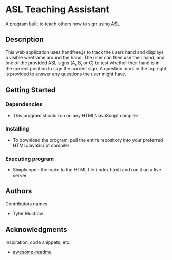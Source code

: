 # ASL Teaching Assistant

A program built to teach others how to sign using ASL

## Description

This web application uses handfree.js to track the users hand and displays a visible wireframe around the hand. The user can then use their hand, and one of the provided ASL signs (A, B, or C) to test whether their hand is in the correct position to sign the current sign. A question mark in the top right is provided to answer any questions the user might have.

## Getting Started

### Dependencies

* This program should run on any HTML/JavaScript compiler

### Installing

* To download the program, pull the entire repository into your preferred HTML/JavaScript compiler 

### Executing program

* Simply open the code to the HTML file (index.html) and run it on a live server
  
## Authors

Contributors names

* Tyler Muchow

## Acknowledgments

Inspiration, code snippets, etc.
* [awesome-readme](https://github.com/matiassingers/awesome-readme)
